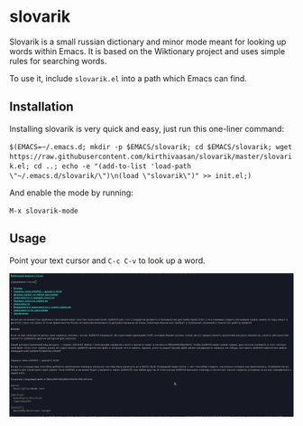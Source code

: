 # slovarik
Slovarik is a small russian dictionary and minor mode meant for looking up words within Emacs.
It is based on the Wiktionary project and uses simple rules for searching words.

To use it, include `slovarik.el` into a path which Emacs can find.

## Installation

Installing slovarik is very quick and easy, just run this one-liner command:

`$(EMACS=~/.emacs.d; mkdir -p $EMACS/slovarik; cd $EMACS/slovarik; wget https://raw.githubusercontent.com/kirthivaasan/slovarik/master/slovarik.el; cd ..; echo -e "(add-to-list 'load-path \"~/.emacs.d/slovarik/\")\n(load \"slovarik\")" >> init.el;)`

And enable the mode by running:

`M-x slovarik-mode`

## Usage
Point your text cursor and `C-c C-v` to look up a word.

![](slovarik-demo.gif)
